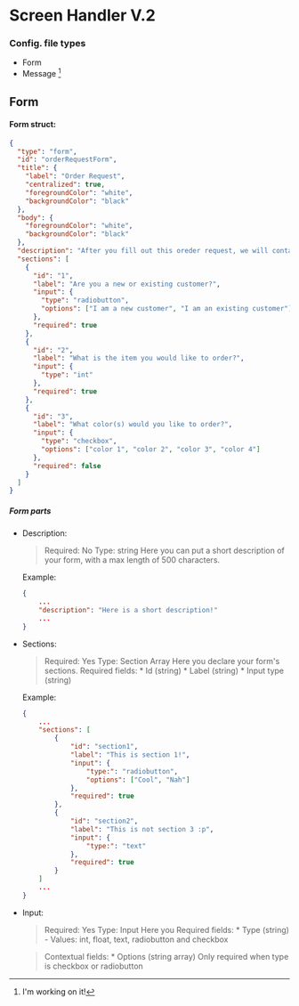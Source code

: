 # Screen Handler V.2


### Config. file types
* Form
* Message [^1]

## Form
#### Form struct:
```json
{
  "type": "form",
  "id": "orderRequestForm",
  "title": {
    "label": "Order Request",
    "centralized": true,
    "foregroundColor": "white",
    "backgroundColor": "black"
  },
  "body": {
    "foregroundColor": "white",
    "backgroundColor": "black"
  },
  "description": "After you fill out this oreder request, we will contact you to go over details and availability before the order is completed. If you would like faster service and direct information on current stock and pricing please contact us at (123) 456-7890 or no_reply@example.com",
  "sections": [
    {
      "id": "1",
      "label": "Are you a new or existing customer?",
      "input": {
        "type": "radiobutton",
        "options": ["I am a new customer", "I am an existing customer"]
      },
      "required": true
    },
    {
      "id": "2",
      "label": "What is the item you would like to order?",
      "input": {
        "type": "int"
      },
      "required": true
    },
    {
      "id": "3",
      "label": "What color(s) would you like to order?",
      "input": {
        "type": "checkbox",
        "options": ["color 1", "color 2", "color 3", "color 4"]
      },
      "required": false
    }
  ]
}
```


##### Form parts
* Description:
    > Required: No
    > Type: string
    > Here you can put a short description of your form, with a max length of 500 characters.

    Example:
    ```json
    {
        ...
        "description": "Here is a short description!"
        ...
    }
    ```

* Sections:
    > Required: Yes
    > Type: Section Array
    > Here you declare your form's sections.
    > Required fields:
        * Id (string)
        * Label (string)
        * Input type (string)

    Example:
    ```json
    {
        ...
        "sections": [
            {
                "id": "section1",
                "label": "This is section 1!",
                "input": {
                    "type:": "radiobutton",
                    "options": ["Cool", "Nah"]
                },
                "required": true
            },
            {
                "id": "section2",
                "label": "This is not section 3 :p",
                "input": {
                    "type:": "text"
                },
                "required": true
            }
        ]
        ...
    }
    ```

* Input:
    > Required: Yes
    > Type: Input
    > Here you
    > Required fields:
        * Type (string) - Values: int, float, text, radiobutton and checkbox

    > Contextual fields:
        * Options (string array) Only required when type is checkbox or radiobutton


[^1]: I'm working on it!
